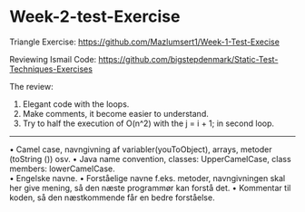 # Week-2-test-Exercise

Triangle Exercise: https://github.com/Mazlumsert1/Week-1-Test-Execise

Reviewing Ismail Code: https://github.com/bigstepdenmark/Static-Test-Techniques-Exercises

The review: 
1. Elegant code with the loops. 
2. Make comments, it become easier to understand. 
3. Try to half the execution of O(n^2) with the j = i + 1; in second loop.

--------------------------------------------------------------------------------------------------------

•	Camel case, navngivning af variabler(youToObject), arrays, metoder (toString ()) osv. 
•	Java name convention, classes: UpperCamelCase, class members: lowerCamelCase.  
•	Engelske navne.
•	Forståelige navne f.eks. metoder, navngivningen skal her give mening, så den næste programmør kan forstå det.
•	  Kommentar til koden, så den næstkommende får en bedre forståelse. 

